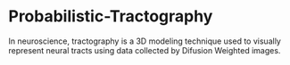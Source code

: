 # Probabilistic-Tractography
In neuroscience, tractography is a 3D modeling technique used to visually represent neural tracts using data collected by Difusion Weighted images.
